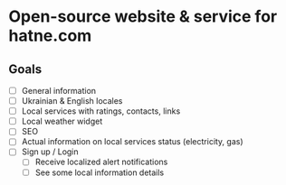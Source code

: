 # Open-source website & service for hatne.com

## Goals

- [ ] General information
- [ ] Ukrainian & English locales
- [ ] Local services with ratings, contacts, links
- [ ] Local weather widget
- [ ] SEO
- [ ] Actual information on local services status (electricity, gas)
- [ ] Sign up / Login
  - [ ] Receive localized alert notifications
  - [ ] See some local information details

